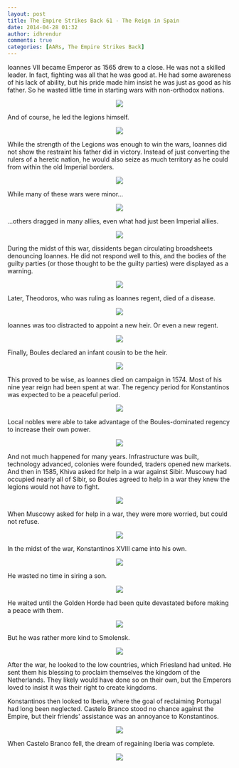 ```yaml
---
layout: post
title: The Empire Strikes Back 61 - The Reign in Spain
date: 2014-04-28 01:32
author: idhrendur
comments: true
categories: [AARs, The Empire Strikes Back]
---
```

Ioannes VII became Emperor as 1565 drew to a close. He was not a skilled leader. In fact, fighting was all that he was good at. He had some awareness of his lack of ability, but his pride made him insist he was just as good as his father. So he wasted little time in starting wars with non-orthodox nations.  
<p align="center"><img src="/assets/tesb_images/61-1.png"></p>

And of course, he led the legions himself.  
<p align="center"><img src="/assets/tesb_images/61-2.png"></p>

While the strength of the Legions was enough to win the wars, Ioannes did not show the restraint his father did in victory. Instead of just converting the rulers of a heretic nation, he would also seize as much territory as he could from within the old Imperial borders.  
<p align="center"><img src="/assets/tesb_images/61-3.png"></p>

While many of these wars were minor…  
<p align="center"><img src="/assets/tesb_images/61-4.png"></p>

…others dragged in many allies, even what had just been Imperial allies.  
<p align="center"><img src="/assets/tesb_images/61-5.png"></p>

During the midst of this war, dissidents began circulating broadsheets denouncing Ioannes. He did not respond well to this, and the bodies of the guilty parties (or those thought to be the guilty parties) were displayed as a warning.  
<p align="center"><img src="/assets/tesb_images/61-6.png"></p>

Later, Theodoros, who was ruling as Ioannes regent, died of a disease.  
<p align="center"><img src="/assets/tesb_images/61-7.png"></p>

Ioannes was too distracted to appoint a new heir. Or even a new regent.  
<p align="center"><img src="/assets/tesb_images/61-8.png"></p>

Finally, Boules declared an infant cousin to be the heir.  
<p align="center"><img src="/assets/tesb_images/61-9.png"></p>

This proved to be wise, as Ioannes died on campaign in 1574. Most of his nine year reign had been spent at war. The regency period for Konstantinos was expected to be a peaceful period.  
<p align="center"><img src="/assets/tesb_images/61-10.png"></p>

Local nobles were able to take advantage of the Boules-dominated regency to increase their own power.  
<p align="center"><img src="/assets/tesb_images/61-11.png"></p>

And not much happened for many years. Infrastructure was built, technology advanced, colonies were founded, traders opened new markets. And then in 1585, Khiva asked for help in a war against Sibir. Muscowy had occupied nearly all of Sibir, so Boules agreed to help in a war they knew the legions would not have to fight.  
<p align="center"><img src="/assets/tesb_images/61-12.png"></p>

When Muscowy asked for help in a war, they were more worried, but could not refuse.  
<p align="center"><img src="/assets/tesb_images/61-13.png"></p>

In the midst of the war, Konstantinos XVIII came into his own.  
<p align="center"><img src="/assets/tesb_images/61-14.png"></p>

He wasted no time in siring a son.  
<p align="center"><img src="/assets/tesb_images/61-15.png"></p>

He waited until the Golden Horde had been quite devastated before making a peace with them.  
<p align="center"><img src="/assets/tesb_images/61-16.png"></p>

But he was rather more kind to Smolensk.  
<p align="center"><img src="/assets/tesb_images/61-17.png"></p>

After the war, he looked to the low countries, which Friesland had united. He sent them his blessing to proclaim themselves the kingdom of the Netherlands. They likely would have done so on their own, but the Emperors loved to insist it was their right to create kingdoms.  

Konstantinos then looked to Iberia, where the goal of reclaiming Portugal had long been neglected. Castelo Branco stood no chance against the Empire, but their friends' assistance was an annoyance to Konstantinos.  
<p align="center"><img src="/assets/tesb_images/61-18.png"></p>

When Castelo Branco fell, the dream of regaining Iberia was complete.  
<p align="center"><img src="/assets/tesb_images/61-19.png"></p>
